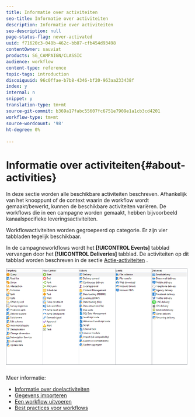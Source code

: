 ```yaml
---
title: Informatie over activiteiten
seo-title: Informatie over activiteiten
description: Informatie over activiteiten
seo-description: null
page-status-flag: never-activated
uuid: f71620c3-048b-462c-bb87-cfb454d93498
contentOwner: sauviat
products: SG_CAMPAIGN/CLASSIC
audience: workflow
content-type: reference
topic-tags: introduction
discoiquuid: 96c0ffae-b7b8-4346-bf20-963aa233438f
index: y
internal: n
snippet: y
translation-type: tm+mt
source-git-commit: b369a17fabc55607fc6751e7909e1a1cb3cd4201
workflow-type: tm+mt
source-wordcount: '98'
ht-degree: 0%

---
```



# Informatie over activiteiten{#about-activities}

In deze sectie worden alle beschikbare activiteiten beschreven. Afhankelijk van het knooppunt of de context waarin de workflow wordt gemaakt/bewerkt, kunnen de beschikbare activiteiten variëren. De workflows die in een campagne worden gemaakt, hebben bijvoorbeeld kanaalspecifieke leveringsactiviteiten.

Workflowactiviteiten worden gegroepeerd op categorie. Er zijn vier tabbladen tegelijk beschikbaar.

In de campagneworkflows wordt het **[!UICONTROL Events]** tabblad vervangen door het **[!UICONTROL Deliveries]** tabblad. De activiteiten op dit tabblad worden beschreven in de sectie [Actie-activiteiten](../../workflow/using/about-action-activities.md) .

![](assets/wf-activity-tabs.png)

Meer informatie:

* [Informatie over doelactiviteiten](../../workflow/using/about-targeting-activities.md)
* [Gegevens importeren](../../workflow/using/importing-data.md)
* [Een workflow uitvoeren](../../workflow/using/starting-a-workflow.md)
* [Best practices voor workflows](../../workflow/using/workflow-best-practices.md)
